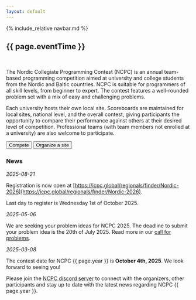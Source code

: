 ```yaml
---
layout: default
---
```


{% include_relative navbar.md %}
<br />

<h2> {{ page.eventTime }}</h2>
<br />

The Nordic Collegiate Programming Contest (NCPC) is an annual team-based programming competition aimed at university and college students from the Nordic and Baltic countries. NCPC is suitable for programmers of all skill levels, from beginner to expert. The contest features a well-rounded problem set with a mix of easy and challenging problems.

Each university hosts their own local site. Scoreboards are maintained for local sites, national level, and the overall contest, giving participants the opportunity to compare their performance against others at their desired level of competition. Professional teams (with team members not enrolled at a university) are also welcome to participate.

<div class="call-to-action-wrap" markdown="0">
<a href="/ncpc2025/compete"><button class="menu-item">Compete</button></a>
<a href="/ncpc2025/sites"><button class="menu-item">Organize a site</button></a>
</div>

<div class="bar">
  <a name="news" ></a>
  <h3>News</h3>
</div>
<div class="news-item">
<i>2025-08-21</i>

Registration is now open at [https://icpc.global/regionals/finder/Nordic-2026](https://icpc.global/regionals/finder/Nordic-2026).

Last day to register is Wednesday 1st of October 2025.

</div>
<div class="news-item">
<i>2025-05-06</i>

We are seeking your problem ideas for NCPC 2025. The deadline to submit your problem idea is the 20th of July 2025. Read more in our [call for problems](call-for-problems).

</div>
<div class="news-item">
<i>2025-03-08</i>

The contest date for NCPC {{ page.year }} is **October 4th, 2025**. We look forward to seeing you!

Please join the [NCPC discord server]({{site.discord_link}}) to connect with the organizers, other participants and stay up to date with the latest news regarding NCPC {{ page.year }}.

</div>
